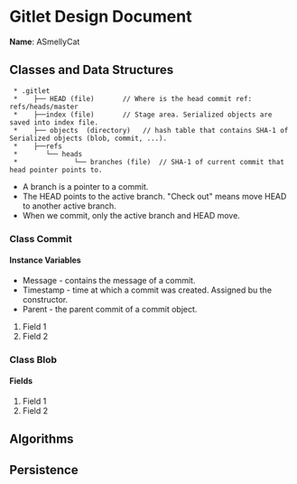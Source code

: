 # Gitlet Design Document

**Name**: ASmellyCat

## Classes and Data Structures

     * .gitlet
     *    ├── HEAD (file)       // Where is the head commit ref: refs/heads/master
     *    ├──index (file)       // Stage area. Serialized objects are saved into index file.
     *    ├── objects  (directory)   // hash table that contains SHA-1 of Serialized objects (blob, commit, ...).
     *    ├──refs
     *       └── heads
     *              └── branches (file)  // SHA-1 of current commit that head pointer points to.


* A branch is a pointer to a commit.
* The HEAD points to the active branch. "Check out" means move HEAD to another active branch.
* When we commit, only the active branch and HEAD move.

### Class Commit

#### Instance Variables
* Message - contains the message of a commit.
* Timestamp - time at which a commit was created. Assigned bu the constructor.
* Parent - the parent commit of a commit object.

1. Field 1
2. Field 2


### Class Blob

#### Fields

1. Field 1
2. Field 2


## Algorithms

## Persistence

